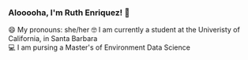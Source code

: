 ### Alooooha, I'm Ruth Enriquez! :call_me_hand:

😄 My pronouns: she/her
:nerd_face: I am currently a student at the Univeristy of California, in Santa Barbara <br/>
:computer: I am pursing a Master's of Environment Data Science






<!--
**ruthe808/ruthe808** is a ✨ _special_ ✨ repository because its `README.md` (this file) appears on your GitHub profile.

Here are some ideas to get you started:

- 🔭 I’m currently working on ...
- 🌱 I’m currently learning ...
- 👯 I’m looking to collaborate on ...
- 🤔 I’m looking for help with ...
- 💬 Ask me about ...
- 📫 How to reach me: ...
- 😄 Pronouns: ...
- ⚡ Fun fact: ...

background/interest
-->
